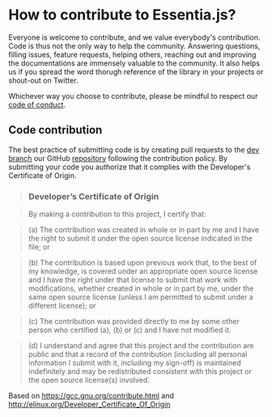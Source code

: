 # How to contribute to Essentia.js?

Everyone is welcome to contribute, and we value everybody's contribution. Code is thus not the only way to help the community. Answering questions, filling issues, feature requests, helping others, reaching out and improving the documentations are immensely valuable to the community. It also helps us if you spread the word thorugh reference of the library in your projects or shout-out on Twitter.

Whichever way you choose to contribute, please be mindful to respect our [code of conduct](https://berlincodeofconduct.org/).

## Code contribution

The best practice of submitting code is by creating pull requests to the [dev branch](https://github.com/MTG/essentia.js/tree/dev) our GitHub [repository](https://github.com/MTG/essentia.js) following the contribution policy. By submitting your code you authorize that it complies with the Developer's Certificate of Origin.

> ### Developer’s Certificate of Origin

> By making a contribution to this project, I certify that:

> (a) The contribution was created in whole or in part by me and I have the right to submit it under the open source license indicated in the file; or

> (b) The contribution is based upon previous work that, to the best of my knowledge, is covered under an appropriate open source license and I have the right under that license to submit that work with modifications, whether created in whole or in part by me, under the same open source license (unless I am permitted to submit under a different license); or

> (c) The contribution was provided directly to me by some other person who certified (a), (b) or (c) and I have not modified it.

> (d) I understand and agree that this project and the contribution are public and that a record of the contribution (including all personal information I submit with it, including my sign-off) is maintained indefinitely and may be redistributed consistent with this project or the open source license(s) involved.

Based on https://gcc.gnu.org/contribute.html and http://elinux.org/Developer_Certificate_Of_Origin
